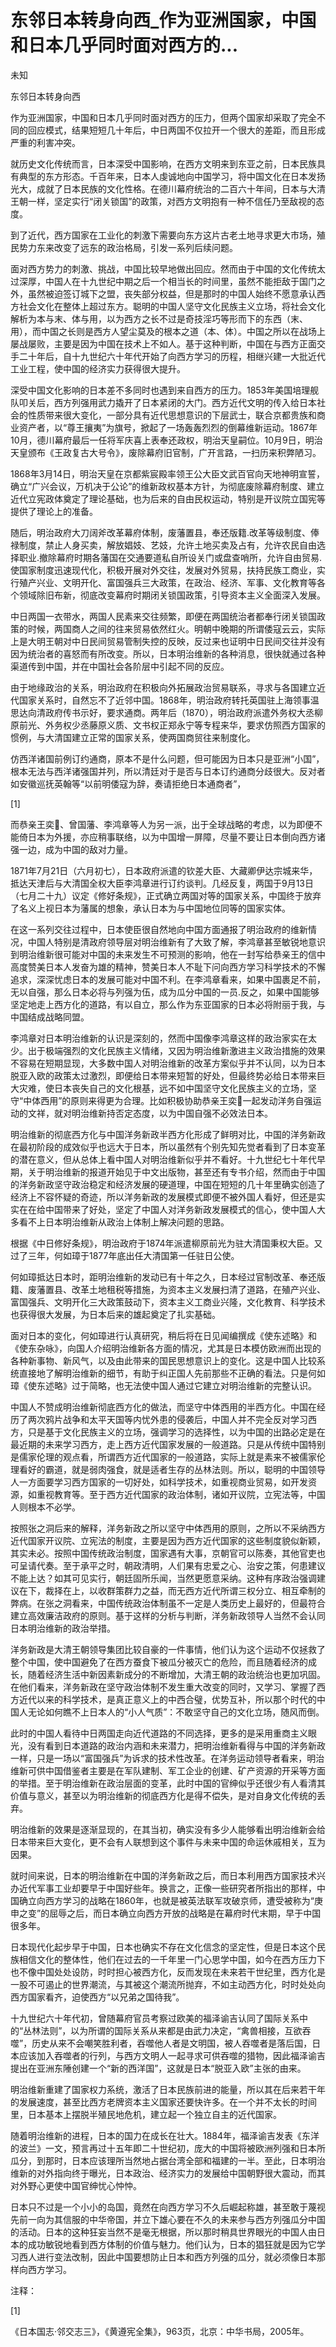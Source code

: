 # 东邻日本转身向西_作为亚洲国家，中国和日本几乎同时面对西方的...

未知

东邻日本转身向西

作为亚洲国家，中国和日本几乎同时面对西方的压力，但两个国家却采取了完全不同的回应模式，结果短短几十年后，中日两国不仅拉开一个很大的差距，而且形成严重的利害冲突。

就历史文化传统而言，日本深受中国影响，在西方文明来到东亚之前，日本民族具有典型的东方形态。千百年来，日本人虔诚地向中国学习，将中国文化在日本发扬光大，成就了日本民族的文化性格。在德川幕府统治的二百六十年间，日本与大清王朝一样，坚定实行“闭关锁国”的政策，对西方文明抱有一种不信任乃至敌视的态度。

到了近代，西方国家在工业化的刺激下需要向东方这片古老土地寻求更大市场，殖民势力东来改变了远东的政治格局，引发一系列后续问题。

面对西方势力的刺激、挑战，中国比较早地做出回应。然而由于中国的文化传统太过深厚，中国人在十九世纪中期之后一个相当长的时间里，虽然不能拒敌于国门之外，虽然被迫签订城下之盟，丧失部分权益，但是那时的中国人始终不愿意承认西方社会文化在整体上超过东方。聪明的中国人坚守文化民族主义立场，将社会文化解析为本与末、体与用，以为西方之长不过是奇技淫巧等形而下的东西（末、用），而中国之长则是西方人望尘莫及的根本之道（本、体）。中国之所以在战场上屡战屡败，主要是因为中国在技术上不如人。基于这种判断，中国在与西方正面交手二十年后，自十九世纪六十年代开始了向西方学习的历程，相继兴建一大批近代工业工程，使中国的经济实力获得很大提升。

深受中国文化影响的日本差不多同时也遇到来自西方的压力。1853年美国培理舰队叩关后，西方列强用武力撬开了日本紧闭的大门。西方近代文明的传入给日本社会的性质带来很大变化，一部分具有近代思想意识的下层武士，联合京都贵族和商业资产者，以“尊王攘夷”为旗号，掀起了一场轰轰烈烈的倒幕维新运动。1867年10月，德川幕府最后一任将军庆喜上表奉还政权，明治天皇嗣位。10月9日，明治天皇颁布《王政复古大号令》，废除幕府旧官制，广开言路，一扫历来积弊陋习。

1868年3月14日，明治天皇在京都紫宸殿率领王公大臣文武百官向天地神明宣誓，确立“广兴会议，万机决于公论”的维新政权基本方针，为彻底废除幕府制度、建立近代立宪政体奠定了理论基础，也为后来的自由民权运动，特别是开议院立国宪等提供了理论上的准备。

随后，明治政府大刀阔斧改革幕府体制，废藩置县，奉还版籍.改革等级制度、俸禄制度，禁止人身买卖，解放娼妓、艺妓，允许土地买卖及占有，允许农民自由选择职业.撤除幕府时期各藩国在交通要道私自所设关门或盘查哨所，允许自由贸易.使国家制度迅速现代化，积极开展对外交往，发展对外贸易，扶持民族工商业，实行殖产兴业、文明开化、富国强兵三大政策，在政治、经济、军事、文化教育等各个领域除旧布新，彻底改变幕府时期闭关锁国政策，引导资本主义全面深入发展。

中日两国一衣带水，两国人民素来交往频繁，即便在两国统治者都奉行闭关锁国政策的时候，两国商人之间的往来贸易依然红火。明朝中晚期的所谓倭寇云云，实际上是大明王朝对中日民间贸易管制失控的反映，反过来也证明中日民间交往并没有因为统治者的喜怒而有所改变。所以，日本明治维新的各种消息，很快就通过各种渠道传到中国，并在中国社会各阶层中引起不同的反应。

由于地缘政治的关系，明治政府在积极向外拓展政治贸易联系，寻求与各国建立近代国家关系时，自然忘不了近邻中国。1868年，明治政府转托英国驻上海领事温思达向清政府传书示好，要求通商。两年后（1870），明治政府派遣外务权大丞柳原前光、外务权少丞藤原义质、文书权正郑永宁等专程来华，要求仿照西方国家的惯例，与大清国建立正常的国家关系，使两国商贸往来制度化。

仿西洋诸国前例订约通商，原本不是什么问题，但可能因为日本只是亚洲“小国”，根本无法与西洋诸强国并列，所以清廷对于是否与日本订约通商分歧很大。反对者如安徽巡抚英翰等“以前明倭寇为辞，奏请拒绝日本通商者”，

[1]

而恭亲王奕、曾国藩、李鸿章等人为另一派，出于全球战略的考虑，以为即便不能倚日本为外援，亦应稍事联络，以为中国增一屏障，尽量不要让日本倒向西方诸强一边，成为中国的敌对力量。

1871年7月21日（六月初七），日本政府派遣的钦差大臣、大藏卿伊达宗城来华，抵达天津后与大清国全权大臣李鸿章进行订约谈判。几经反复，两国于9月13日（七月二十九）议定《修好条规》，正式确立两国对等的国家关系，中国终于放弃了名义上视日本为藩属的想象，承认日本为与中国地位同等的国家实体。

在这一系列交往过程中，日本使臣很自然地向中国方面通报了明治政府的维新情况，中国人特别是清政府领导层对明治维新有了大致了解，李鸿章甚至敏锐地意识到明治维新很可能对中国的未来发生不可预测的影响，他在一封写给恭亲王的信中高度赞美日本人发奋为雄的精神，赞美日本人不耻下问向西方学习科学技术的不懈追求，深深忧虑日本的发展可能对中国不利。在李鸿章看来，如果中国裹足不前，无以自强，那么日本必将与列强为伍，成为瓜分中国的一员.反之，如果中国能够坚定地走上西方化的道路，有以自立，那么作为东亚国家的日本必将附丽于我，与中国结成战略同盟。

李鸿章对日本明治维新的认识是深刻的，然而中国像李鸿章这样的政治家实在太少。出于极端强烈的文化民族主义情绪，又因为明治维新激进主义政治措施的效果不容易在短期显现，大多数中国人对明治维新的改革方案似乎并不认同，以为日本脱亚入欧的政策太过激烈，即便给日本带来短暂的好处，但最终势必给日本带来巨大灾难，使日本丧失自己的文化根基，远不如中国坚守文化民族主义的立场，坚守“中体西用”的原则来得更为合理。比如积极协助恭亲王奕一起发动洋务自强运动的文祥，就对明治维新持否定态度，以为中国自强不必效法日本。

明治维新的彻底西方化与中国洋务新政半西方化形成了鲜明对比，中国的洋务新政在最初阶段的成效似乎也远大于日本，所以虽然有个别先知先觉者看到了日本变革的潜在意义，但从总体上看中国人对明治维新似乎并不看好。十九世纪七十年代早期，关于明治维新的报道开始见于中文出版物，甚至还有专书介绍，然而由于中国的洋务新政坚守政治稳定和经济发展的硬道理，中国在短短的几十年里确实创造了经济上不容怀疑的奇迹，所以洋务新政的发展模式即便不被外国人看好，但还是实实在在给中国带来了好处，坚定了中国人对洋务新政发展模式的信心，使中国人大多看不上日本明治维新从政治上体制上解决问题的思路。

根据《中日修好条规》，明治政府于1874年派遣柳原前光为驻大清国秉权大臣。又过了三年，何如璋于1877年底出任大清国第一任驻日公使。

何如璋抵达日本时，距明治维新的发动已有十年之久，日本经过官制改革、奉还版籍、废藩置县、改革土地租税等措施，为资本主义发展扫清了道路，在殖产兴业、富国强兵、文明开化三大政策鼓动下，资本主义工商业兴隆，文化教育、科学技术也获得很大发展，为日本后来的雄起奠定了扎实基础。

面对日本的变化，何如璋进行认真研究，稍后将在日见闻编撰成《使东述略》和《使东杂咏》，向国人介绍明治维新各方面的情况，尤其是日本模仿欧洲而出现的各种新事物、新风气，以及由此带来的国民思想意识上的变化。这是中国人比较系统直接地了解明治维新的细节，有助于纠正国人先前那些不正确的看法。只是何如璋《使东述略》过于简略，也无法使中国人通过它建立对明治维新的完整认识。

中国人不赞成明治维新彻底西方化的做法，而坚守中体西用的半西方化。中国在经历了两次鸦片战争和太平天国等内忧外患的侵袭后，中国人并不完全反对学习西方，只是基于文化民族主义的立场，强调学习的选择性，以为中国的出路必定是在最近期的未来学习西方，走上西方近代国家发展的一般道路。只是从传统中国特别是儒家伦理的观点看，所谓西方近代国家的一般道路，实际上就是素来不被儒家伦理看好的霸道，就是弱肉强食，就是适者生存的丛林法则。所以，聪明的中国领导人一方面要学习西方国家的一切好处，如科学技术，如重视商业贸易，如开发资源，如重视教育等。至于西方近代国家的政治体制，诸如开议院，立宪法等，中国人则根本不必学。

按照张之洞后来的解释，洋务新政之所以坚守中体西用的原则，之所以不采纳西方近代国家开议院、立宪法的制度，主要是因为西方近代国家的这些制度貌似新颖，其实未必。按照中国传统政治制度，国家遇有大事，京朝官可以陈奏，其他官吏也可呈请代奏。至于承平之时，朝政清明，人们果有忠爱之心、治安之策，何患建议不能上达？如其可见实行，朝廷固所乐闻，当然更愿意采纳。这种有序政治强调建议在下，裁择在上，以收群策群力之益，而无西方近代所谓三权分立、相互牵制的弊病。在张之洞看来，中国传统政治体制虽不一定是人类历史上最好的，但最符合建立高效廉洁政府的原则。基于这样的分析与判断，洋务新政领导人当然不会认同日本明治维新的政治举措。

洋务新政是大清王朝领导集团比较自豪的一件事情，他们认为这个运动不仅拯救了整个中国，使中国避免了在西方蚕食下被瓜分被灭亡的危险，而且随着经济的成长，随着经济生活中新因素新成分的不断增加，大清王朝的政治统治也更加巩固。在他们看来，洋务新政在坚守政治体制不发生重大改变的同时，又学习、掌握了西方近代以来的科学技术，是真正意义上的中西合璧，优势互补，所以那个时代的中国人无论如何瞧不上日本人的“小人气质”：不敢坚守自己的文化立场，随风而倒。

此时的中国人看待中日两国走向近代道路的不同选择，更多的是采用重商主义眼光，没有看到日本道路的政治内涵和未来潜力，把明治维新看得与中国的洋务新政一样，只是一场以“富国强兵”为诉求的技术性改革。在洋务运动领导者看来，明治维新可供中国借鉴者主要是在军队建制、军工企业的创建、矿产资源的开采等方面的举措。至于明治维新在政治层面的变革，此时中国的官绅似乎还很少有人看清其价值与意义，甚至以为明治维新的彻底西方化是得不偿失，是对自身文化传统的丢弃。

明治维新的效果是逐渐显现的，在其当初，确实没有多少人能够看出明治维新会给日本带来巨大变化，更不会有人联想到这个事件与未来中国的命运休戚相关，互为因果。

就时间来说，日本的明治维新在中国的洋务新政之后，而日本利用西方国家技术兴办近代军事工业却要早于中国好些年。换言之，正像一些研究者所指出的那样，中国确立向西方学习的战略在1860年，也就是被英法联军攻破京师，遭受被称为“庚申之变”的屈辱之后，而日本确立向西方开放的战略是在幕府时代末期，早于中国很多年。

日本现代化起步早于中国，日本也确实不存在文化信念的坚定性，但是日本这个民族相信文化的整体性，他们在过去的一千年里一门心思学中国，如今在西方压力下也不像中国处处设防，时时担心被西方化，反而发现在未来若干世纪里，西方化是一股不可遏止的世界潮流，与其被这个潮流所抛弃，不如主动西方化，时时处处向西方国家看齐，迫使西方“以兄弟之国待我”。

十九世纪六十年代初，曾随幕府官员考察过欧美的福泽谕吉认同了国际关系中的“丛林法则”，以为所谓的国际关系从来都是由武力决定，“禽兽相接，互欲吞噬”，历史从来不会嘲笑胜利者，吞噬他人者是文明国，被人吞噬者是落后国，日本应该加入吞噬者的行列，与西方文明人一起寻求可供吞噬的猎物，因此福泽谕吉提出在亚洲东陲创建一个“新的西洋国”，这就是日本“脱亚入欧”主张的由来。

明治维新重建了国家权力系统，激活了日本民族前进的能量，所以其在后来若干年的发展速度，甚至比西方老牌资本主义国家还要快许多。在一个并不太长的时间里，日本基本上摆脱半殖民地危机，建立起一个独立自主的近代国家。

随着明治维新的进程，日本的国力在成长在壮大。1884年，福泽谕吉发表《东洋的波兰》一文，预言再过十五年即二十世纪初，庞大的中国将被欧洲列强和日本所瓜分，到那时，日本应该理所当然地占据台湾全部和福建的一半。至此，日本明治维新的对外指向终于曝光，日本政治、经济实力的发展给中国朝野很大震动，而其对外野心更使中国官绅忧心忡忡。

日本只不过是一个小小的岛国，竟然在向西方学习不久后崛起称雄，甚至敢于蔑视先前一向为其信服的中华帝国，并立下雄心要在不久的未来参与西方列强瓜分中国的活动。日本的这种狂妄当然不是毫无根据，所以那时稍具世界眼光的中国人由日本的成功敏锐地看到西方体制的价值与魅力。他们认为，日本的猖狂就是因为它学习西人进行变法改制，因此中国要想防止日本和西方列强的瓜分，就必须像日本那样向西方学习。

注释：

[1]

《日本国志·邻交志三》，《黄遵宪全集》，963页，北京：中华书局，2005年。
